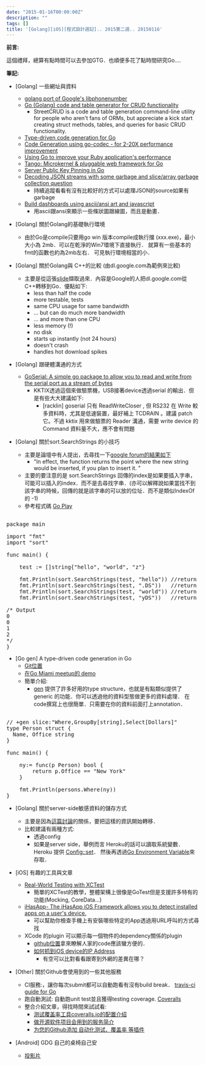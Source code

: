 ```yaml
---
date: "2015-01-16T00:00:00Z"
description: ""
tags: []
title: '[Golang][iOS][程式設計週記].. 2015第二週.. 20150116'
---
```


**前言:**

這個禮拜，總算有點時間可以去參加GTG．也順便多花了點時間研究Go....

**筆記:**

- [Golang] 一些網址與資料
    - [golang port of Google's libphonenumber](https://github.com/ttacon/libphonenumber)
    - [Go (Golang) code and table generator for CRUD functionality](https://github.com/Isted/StreetCRUD)
        - StreetCRUD is a code and table generation command-line utility for people who aren't fans of ORMs, but appreciate a kick start creating struct methods, tables, and queries for basic CRUD functionality. 
    - [Type-driven code generation for Go](http://clipperhouse.github.io/gen/)
    - [Code Generation using go-codec - for 2-20X performance improvement](http://ugorji.net/blog/go-codecgen)
    - [Using Go to improve your Ruby application's performance](https://antoine.finkelstein.fr/go-in-ruby/)
    - [Tango: Microkernel & pluggable web framework for Go](https://github.com/lunny/tango)
    - [Server Public Key Pinning in Go](https://medium.com/@zmanian/server-public-key-pinning-in-go-7a57bbe39438)
    - [Decoding JSON streams with some garbage and slice/array garbage collection question](http://www.reddit.com/r/golang/comments/2sjo6m/decoding_json_streams_with_some_garbage_and/)
        - 持續追蹤看看有沒有比較好的方式可以處理JSON的source如果有garbage
    - [Build dashboards using ascii/ansi art and javascript](https://github.com/yaronn/blessed-contrib)
        - 用ascii跟ansi來顯示一些條狀圖跟線圖，而且是動畫．        

- [Golang] 關於Golang的基礎執行環境
    - 由於Go是compile只要用go win 版本compile成執行擋 (xxx.exe)，最小大小為 2mb．可以在乾淨的Win7環境下直接執行． 就算有一些基本的fmt的函數也約為2mb左右． 可見執行環境相當的小．
- [Golang] 關於Golang與 C++的比較 (由dl.google.com為範例來比較)
    - 主要是從這張[slide](http://talks.golang.org/2013/oscon-dl.slide#1)擷取過來．內容是Google的人把dl.google.com從C++轉移到Go．優點如下:
        - less than half the code
        - more testable, tests
        - same CPU usage for same bandwidth
        - ... but can do much more bandwidth
        - ... and more than one CPU
        - less memory (!)
        - no disk
        - starts up instantly (not 24 hours)
        - doesn't crash
        - handles hot download spikes
                           
- [Golang] 跟硬體溝通的方式
    - [GoSerial: A simple go package to allow you to read and write from the serial port as a stream of bytes](https://github.com/tarm/goserial) 
        - KKTIX透過這個來做驗票機，USB接著device透過serial 的輸出．但是有些大大建議如下:
            - [racklin] goserial 只有 ReadWriteCloser , 但 RS232 在 Write 較多資料時，尤其是低速裝置，最好補上 TCDRAIN 。建議 patch 它。不過 kktix 用來做驗票的 Reader 溝通，需要 write device 的 Command 資料量不大，應不會有問題


- [Golang] 關於sort.SearchStrings 的小技巧
    - 主要是論壇中有人提出，去尋找一下[google forum的結果如下](https://groups.google.com/forum/#!topic/golang-nuts/j4vFdmMZa_4)
        -  "In effect, the function returns the point where the new string would be inserted, if you plan to insert it. "
    - 主要的要注意的是 sort.SearchStrings 回傳的index是如果要插入字串，可能可以插入的index．而不是去尋找字串．(亦可以解釋說如果當找不到該字串的時候，回傳的就是該字串的可以放的位址．而不是類似IndexOf的 -1)
    - 參考程式碼 [Go Play](http://play.golang.org/p/iFzojVHSpq)            
    
<pre class="prettyprint">  
package main

import "fmt"
import "sort"

func main() {

    test := []string{"hello", "world", "z"}
    
    fmt.Println(sort.SearchStrings(test, "hello")) //return 0 which hello could be insert in index 0, before "hello". The same string insert in front of it.
    fmt.Println(sort.SearchStrings(test, ".DS"))   //return 0, ".DS" will be insert in index 0. Not cannot find (-1)
    fmt.Println(sort.SearchStrings(test, "world")) //return 1, reason the same with hello
    fmt.Println(sort.SearchStrings(test, "yDS"))   //return 2, "yDS" before "z" so insert in index 2.

/* Output
0
0
1
2
*/
}
</pre>

- [Go gen] A type-driven code generation in Go
    - [Git位置](http://clipperhouse.github.io/gen/)
    - [在Go Miami meetup的 demo](https://www.youtube.com/watch?v=KY8OXFi3CDU)
    - 簡單介紹: 
        - [gen](http://clipperhouse.github.io/gen/) 提供了許多好用的type structure，也就是有點類似提供了generic 的功能．你可以透過他的資料型態做更多的資料處理． 在code撰寫上也很簡單．只需要在你的資料前面打上annotation．

<pre class="prettyprint">  
// +gen slice:"Where,GroupBy[string],Select[Dollars]"
type Person struct {
  Name, Office string
}

func main() {

    ny:= func(p Person) bool {
        return p.Office == "New York"
    }

    fmt.Println(persons.Where(ny))
}
</pre>

- [Golang] 關於server-side敏感資料的儲存方式
    - 主要是因為[這篇討論](http://www.reddit.com/r/golang/comments/2s75fm/question_is_it_safe_to_store_api_keys_in_a/)的關係，要把這樣的資訊開始轉移．     
    - 比較建議有兩種方式:
       - 透過config
       - 如果是server side，舉例而言 Heroku的話可以讀取系統變數． Heroku 提供 [Config::set](https://devcenter.heroku.com/articles/config-vars)． 然後再透過[Go Environment Variable](https://gobyexample.com/environment-variables)來存取． 
   

- [iOS] 有趣的工具與文章
    - [Real-World Testing with XCTest](http://www.objc.io/issue-15/xctest.html)
        - 簡單的XCTest的教學，整體架構上很像是GoTest但是支援許多特有的功能(Mocking, CoreData...)    
    - [iHasApp- The iHasApp iOS Framework allows you to detect installed apps on a user's device.](https://github.com/danielamitay/iHasApp)
        - 可以幫助你檢查手機上有安裝哪些特定的App透過用URL呼叫的方式尋找
    - XCode 的plugin 可以顯示每一個物件的dependency關係的plugin
        - [github位置](https://github.com/vampirewalk/ObjectGraph-Xcode)拿來瞭解人家的code應該蠻方便的． 
        - [如何抓到iOS device的IP Address](http://stackoverflow.com/questions/7072989/iphone-ipad-osx-how-to-get-my-ip-address-programmatically)
            - 有空可以比對看看跟寄到外網的差異在哪？    
- [Other] 關於Github會使用到的一些其他服務
    - CI服務:，讓你每次submit都可以自動跑看有沒有build break． [travis-ci guide for Go](http://docs.travis-ci.com/user/languages/go/)
    - 跑自動測試:  自動跑unit test並且獲得testing coverage. [Coveralls](https://coveralls.io/features)
    - 整合介紹文章，得找時間來試試看: 
        - [测试覆盖率工具coveralls.io的配置介绍](http://blog.codeg.cn/2014/12/30/coveralls-io-configuration-info/)
        - [做开源软件项目会用到的服务简介](http://zhengkun.readthedocs.org/zh_CN/latest/2014/03/28/do-opensource-project-will-use-some-service/)
        - [为您的Github添加 自动化测试、覆盖率 等插件](http://www.liaoqiqi.com/post/173)
        
        
- [Android] GDG 自己的桌椅自己安
    - [投影片](https://speakerdeck.com/shakalaca/android-studio-walkthrough)
            
